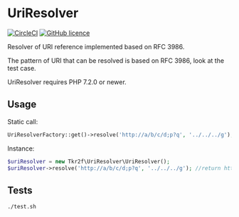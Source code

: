 # UriResolver

[![CircleCI](https://img.shields.io/circleci/build/github/tkr2f/uri-resolver.svg)](https://circleci.com/gh/tkr2f/uri-resolver)
[![GitHub licence](![GitHub](https://img.shields.io/github/license/tkr2f/uri-resolver.svg))](https://github.com/tkr2f/uri-resolver/blob/master/LICENSE)

Resolver of URI reference implemented based on RFC 3986.

The pattern of URI that can be resolved is based on RFC 3986, look at the test case.

UriResolver requires PHP 7.2.0 or newer.

## Usage

Static call:

```php
UriResolverFactory::get()->resolve('http://a/b/c/d;p?q', '../../../g'); //return http://a/g
```

Instance:

```php
$uriResolver = new Tkr2f\UriResolver\UriResolver();
$uriResolver->resolve('http://a/b/c/d;p?q', '../../../g'); //return http://a/g
```

## Tests

```
./test.sh
```
